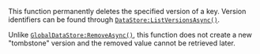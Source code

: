 This function permanently deletes the specified version of a key. Version
identifiers can be found through [`DataStore:ListVersionsAsync()`](https://create.roblox.com/docs/reference/engine/classes/DataStore#ListVersionsAsync).

Unlike [`GlobalDataStore:RemoveAsync()`](https://create.roblox.com/docs/reference/engine/classes/GlobalDataStore#RemoveAsync), this function does not
create a new "tombstone" version and the removed value cannot be retrieved
later.